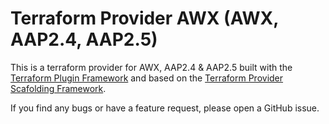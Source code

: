 # Terraform Provider AWX (AWX, AAP2.4, AAP2.5)

This is a terraform provider for AWX, AAP2.4 & AAP2.5 built with the [Terraform Plugin Framework](https://github.com/hashicorp/terraform-plugin-framework) and based on the [Terraform Provider Scafolding Framework](https://github.com/hashicorp/terraform-provider-scaffolding-framework).

If you find any bugs or have a feature request, please open a GitHub issue.

